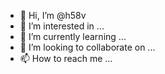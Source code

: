 - 👋 Hi, I’m @h58v
- 👀 I’m interested in ...
- 🌱 I’m currently learning ...
- 💞️ I’m looking to collaborate on ...
- 📫 How to reach me ...

<!---
h58v/h58v is a ✨ special ✨ repository because its `README.md` (this file) appears on your GitHub profile.
You can click the Preview link to take a look at your changes.
--->
